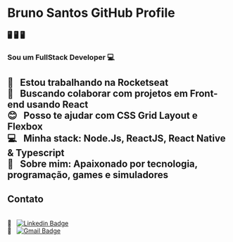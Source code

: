 <!--
**Brxlx/Brxlx** is a ✨ _special_ ✨ repository because its `README.md` (this file) appears on your GitHub profile.

Here are some ideas to get you started:

- 🔭 I’m currently working on ...
- 🌱 I’m currently learning ...
- 👯 I’m looking to collaborate on ...
- 🤔 I’m looking for help with ...
- 💬 Ask me about ...
- 📫 How to reach me: ...
- 😄 Pronouns: ...
- ⚡ Fun fact: ...
-->

<!-- <img width="auto" src="https://github.com/tgmarinho/tgmarinho/blob/master/banner.png"> -->

# Bruno Santos GitHub Profile

### 🖥️ 🖥️ 🖥️

### Sou um FullStack Developer :computer:

 :rocket:  &nbsp; Estou trabalhando na **Rocketseat**
 <br/> :purple_heart: &nbsp; Buscando colaborar com projetos em Front-end usando React
 <br/> :blush: &nbsp; Posso te ajudar com CSS Grid Layout e Flexbox
 <br/> :computer: &nbsp; Minha stack: Node.Js, ReactJS, React Native & Typescript
 <br/> 💬  &nbsp; Sobre mim: Apaixonado por tecnologia, programação, games e simuladores
 ---
 ## Contato
 <br/> :email: &nbsp; [![Linkedin Badge](https://img.shields.io/badge/-Bruno%20Santos-teal?style=flat&logo=Linkedin&logoColor=white&link=https://www.linkedin.com/in/bruno-santos-a14b72196/)](https://www.linkedin.com/in/bruno-santos-a14b72196/) 
<br /> :email: &nbsp; [![Gmail Badge](https://img.shields.io/badge/-Bruno%20Santos-c14438?style=flat-square&logo=Gmail&logoColor=white&link=mailto:brcesar19@gmail.com)](mailto:brcesar19@gmail.com)


